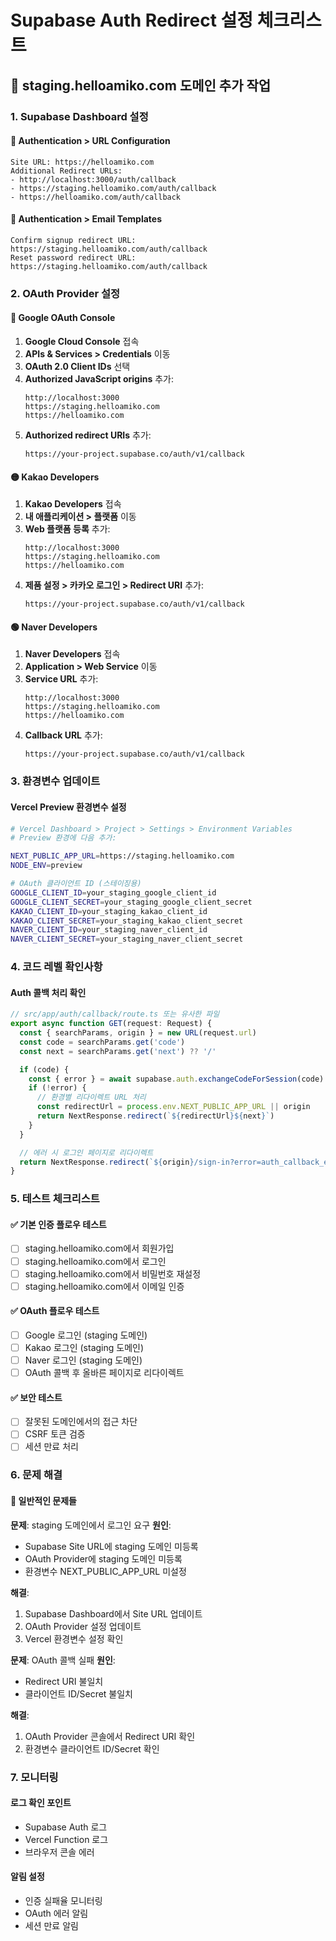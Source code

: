 # Supabase Auth Redirect 설정 체크리스트

## 🎯 staging.helloamiko.com 도메인 추가 작업

### 1. Supabase Dashboard 설정

#### 📍 Authentication > URL Configuration
```
Site URL: https://helloamiko.com
Additional Redirect URLs:
- http://localhost:3000/auth/callback
- https://staging.helloamiko.com/auth/callback
- https://helloamiko.com/auth/callback
```

#### 📍 Authentication > Email Templates
```
Confirm signup redirect URL: https://staging.helloamiko.com/auth/callback
Reset password redirect URL: https://staging.helloamiko.com/auth/callback
```

### 2. OAuth Provider 설정

#### 🔵 Google OAuth Console
1. **Google Cloud Console** 접속
2. **APIs & Services > Credentials** 이동
3. **OAuth 2.0 Client IDs** 선택
4. **Authorized JavaScript origins** 추가:
   ```
   http://localhost:3000
   https://staging.helloamiko.com
   https://helloamiko.com
   ```
5. **Authorized redirect URIs** 추가:
   ```
   https://your-project.supabase.co/auth/v1/callback
   ```

#### 🟡 Kakao Developers
1. **Kakao Developers** 접속
2. **내 애플리케이션 > 플랫폼** 이동
3. **Web 플랫폼 등록** 추가:
   ```
   http://localhost:3000
   https://staging.helloamiko.com
   https://helloamiko.com
   ```
4. **제품 설정 > 카카오 로그인 > Redirect URI** 추가:
   ```
   https://your-project.supabase.co/auth/v1/callback
   ```

#### 🟢 Naver Developers
1. **Naver Developers** 접속
2. **Application > Web Service** 이동
3. **Service URL** 추가:
   ```
   http://localhost:3000
   https://staging.helloamiko.com
   https://helloamiko.com
   ```
4. **Callback URL** 추가:
   ```
   https://your-project.supabase.co/auth/v1/callback
   ```

### 3. 환경변수 업데이트

#### Vercel Preview 환경변수 설정
```bash
# Vercel Dashboard > Project > Settings > Environment Variables
# Preview 환경에 다음 추가:

NEXT_PUBLIC_APP_URL=https://staging.helloamiko.com
NODE_ENV=preview

# OAuth 클라이언트 ID (스테이징용)
GOOGLE_CLIENT_ID=your_staging_google_client_id
GOOGLE_CLIENT_SECRET=your_staging_google_client_secret
KAKAO_CLIENT_ID=your_staging_kakao_client_id
KAKAO_CLIENT_SECRET=your_staging_kakao_client_secret
NAVER_CLIENT_ID=your_staging_naver_client_id
NAVER_CLIENT_SECRET=your_staging_naver_client_secret
```

### 4. 코드 레벨 확인사항

#### Auth 콜백 처리 확인
```typescript
// src/app/auth/callback/route.ts 또는 유사한 파일
export async function GET(request: Request) {
  const { searchParams, origin } = new URL(request.url)
  const code = searchParams.get('code')
  const next = searchParams.get('next') ?? '/'

  if (code) {
    const { error } = await supabase.auth.exchangeCodeForSession(code)
    if (!error) {
      // 환경별 리다이렉트 URL 처리
      const redirectUrl = process.env.NEXT_PUBLIC_APP_URL || origin
      return NextResponse.redirect(`${redirectUrl}${next}`)
    }
  }

  // 에러 시 로그인 페이지로 리다이렉트
  return NextResponse.redirect(`${origin}/sign-in?error=auth_callback_error`)
}
```

### 5. 테스트 체크리스트

#### ✅ 기본 인증 플로우 테스트
- [ ] staging.helloamiko.com에서 회원가입
- [ ] staging.helloamiko.com에서 로그인
- [ ] staging.helloamiko.com에서 비밀번호 재설정
- [ ] staging.helloamiko.com에서 이메일 인증

#### ✅ OAuth 플로우 테스트
- [ ] Google 로그인 (staging 도메인)
- [ ] Kakao 로그인 (staging 도메인)
- [ ] Naver 로그인 (staging 도메인)
- [ ] OAuth 콜백 후 올바른 페이지로 리다이렉트

#### ✅ 보안 테스트
- [ ] 잘못된 도메인에서의 접근 차단
- [ ] CSRF 토큰 검증
- [ ] 세션 만료 처리

### 6. 문제 해결

#### 🚨 일반적인 문제들

**문제**: staging 도메인에서 로그인 요구
**원인**: 
- Supabase Site URL에 staging 도메인 미등록
- OAuth Provider에 staging 도메인 미등록
- 환경변수 NEXT_PUBLIC_APP_URL 미설정

**해결**:
1. Supabase Dashboard에서 Site URL 업데이트
2. OAuth Provider 설정 업데이트
3. Vercel 환경변수 설정 확인

**문제**: OAuth 콜백 실패
**원인**:
- Redirect URI 불일치
- 클라이언트 ID/Secret 불일치

**해결**:
1. OAuth Provider 콘솔에서 Redirect URI 확인
2. 환경변수 클라이언트 ID/Secret 확인

### 7. 모니터링

#### 로그 확인 포인트
- Supabase Auth 로그
- Vercel Function 로그
- 브라우저 콘솔 에러

#### 알림 설정
- 인증 실패율 모니터링
- OAuth 에러 알림
- 세션 만료 알림
